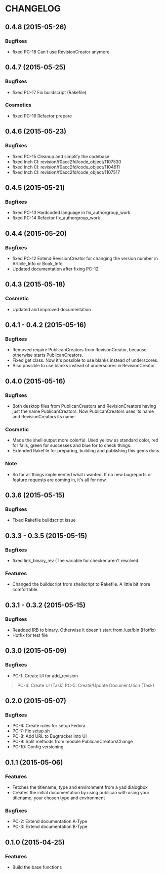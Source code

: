 # CHANGELOG

## 0.4.8 (2015-05-26)
### Bugfixes
* fixed  PC-18 Can't use RevisionCreator anymore

## 0.4.7 (2015-05-25)
### Bugfixes
* fixed PC-17 Fix buildscript (Rakefile) 

### Cosmetics
* fixed PC-16 Refactor prepare 

## 0.4.6 (2015-05-23)
### Bugfixes
* fixed PC-15 Cleanup and simplify the codebase
* fixed Inch CI: revision/f0acc2fd/code_object/1107530
* fixed Inch CI: revision/f0acc2fd/code_object/1104611
* fixed Inch CI: revision/f0acc2fd/code_object/1107517

## 0.4.5 (2015-05-21)
### Bugfixes
* fixed PC-13 Hardcoded language in fix_authorgroup_work
* fixed PC-14 Refactor fix_authorgroup_work

## 0.4.4 (2015-05-20)
### Bugfixes
* fixed PC-12 Extend RevisionCreator for changing the version number in Article_Info or Book_Info
* Updated documentation after fixing PC-12

## 0.4.3 (2015-05-18)
### Cosmetic
* Updated and improved documentation

## 0.4.1 - 0.4.2 (2015-05-16)
### Bugfixes
* Removed require PublicanCreators from RevisonCreator, because otherwise starts PublicanCreators.
* Fixed get class. Now it's possible to use blanks instead of underscores.
* Also possible to use blanks instead of underscores in RevisionCreator.

## 0.4.0 (2015-05-16)
### Bugfixes
* Both desktop files from PublicanCreators and RevisionCreators having just the name PublicanCreators. Now PublicanCreators uses its name and RevisionCreators its name.
### Cosmetic
* Made the shell output more colorful. Used yellow as standard color, red for fails, green for successes and blue for to check things.
* Extended Rakefile for preparing, building and publishing this gems docs.
### Note
* So far all things implemented what i wanted. If no new bugreports or feature requests are coming in, it's all for now.

## 0.3.6 (2015-05-15)
### Bugfixes
* Fixed Rakefile buildscript issue

## 0.3.3 - 0.3.5 (2015-05-15)
### Bugfixes
* fixed link_binary_rev (The variable for checker aren't resolved
### Features
* Changed the buildscript from shellscript to Rakefile. A little bit more comfortable.

## 0.3.1 - 0.3.2 (2015-05-15)
### Bugfixes
* Readded IRB to binary. Otherwise it doesn't start from /usr/bin (Hotfix)
* Hotfix for test file

## 0.3.0 (2015-05-09)
### Bugfixes
* PC-1: Create UI for add_revision
> PC-4: Create UI (Task)
> PC-5: Create/Update Documentation (Task)

## 0.2.0 (2015-05-07)
### Bugfixes
* PC-6: Create rules for setup Fedora
* PC-7: Fix setup.sh
* PC-8: Add URL to Bugtracker into UI
* PC-9: Split methods from module PublicanCreatorsChange
* PC-10: Config versioning

## 0.1.1 (2015-05-06)
### Features
* Fetches the titlename, type and environment from a yad dialogbox
* Creates the initial documentation by using publican with using your titlename, your chosen type and environment

### Bugfixes
* PC-2: Extend documentation A-Type
* PC-3: Extend documentation B-Type

## 0.1.0 (2015-04-25)
### Features
* Build the base functions